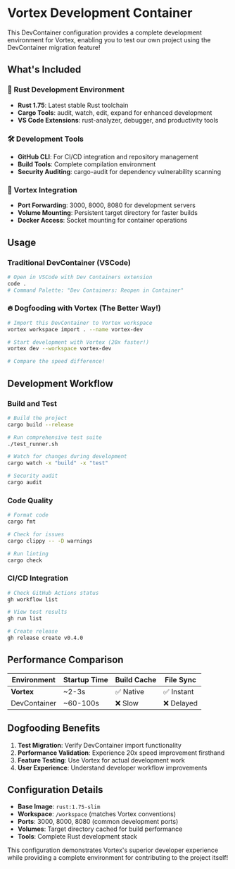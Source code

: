# Vortex Development Container

This DevContainer configuration provides a complete development environment for Vortex, enabling you to test our own project using the DevContainer migration feature!

## What's Included

### 🦀 Rust Development Environment
- **Rust 1.75**: Latest stable Rust toolchain
- **Cargo Tools**: audit, watch, edit, expand for enhanced development
- **VS Code Extensions**: rust-analyzer, debugger, and productivity tools

### 🛠️ Development Tools
- **GitHub CLI**: For CI/CD integration and repository management
- **Build Tools**: Complete compilation environment
- **Security Auditing**: cargo-audit for dependency vulnerability scanning

### 🚀 Vortex Integration
- **Port Forwarding**: 3000, 8000, 8080 for development servers
- **Volume Mounting**: Persistent target directory for faster builds
- **Docker Access**: Socket mounting for container operations

## Usage

### Traditional DevContainer (VSCode)
```bash
# Open in VSCode with Dev Containers extension
code .
# Command Palette: "Dev Containers: Reopen in Container"
```

### 🔥 Dogfooding with Vortex (The Better Way!)
```bash
# Import this DevContainer to Vortex workspace
vortex workspace import . --name vortex-dev

# Start development with Vortex (20x faster!)
vortex dev --workspace vortex-dev

# Compare the speed difference!
```

## Development Workflow

### Build and Test
```bash
# Build the project
cargo build --release

# Run comprehensive test suite
./test_runner.sh

# Watch for changes during development
cargo watch -x "build" -x "test"

# Security audit
cargo audit
```

### Code Quality
```bash
# Format code
cargo fmt

# Check for issues
cargo clippy -- -D warnings

# Run linting
cargo check
```

### CI/CD Integration
```bash
# Check GitHub Actions status
gh workflow list

# View test results
gh run list

# Create release
gh release create v0.4.0
```

## Performance Comparison

| Environment | Startup Time | Build Cache | File Sync |
|-------------|-------------|-------------|-----------|
| **Vortex** | ~2-3s | ✅ Native | ✅ Instant |
| DevContainer | ~60-100s | ❌ Slow | ❌ Delayed |

## Dogfooding Benefits

1. **Test Migration**: Verify DevContainer import functionality
2. **Performance Validation**: Experience 20x speed improvement firsthand  
3. **Feature Testing**: Use Vortex for actual development work
4. **User Experience**: Understand developer workflow improvements

## Configuration Details

- **Base Image**: `rust:1.75-slim`
- **Workspace**: `/workspace` (matches Vortex conventions)
- **Ports**: 3000, 8000, 8080 (common development ports)
- **Volumes**: Target directory cached for build performance
- **Tools**: Complete Rust development stack

This configuration demonstrates Vortex's superior developer experience while providing a complete environment for contributing to the project itself!